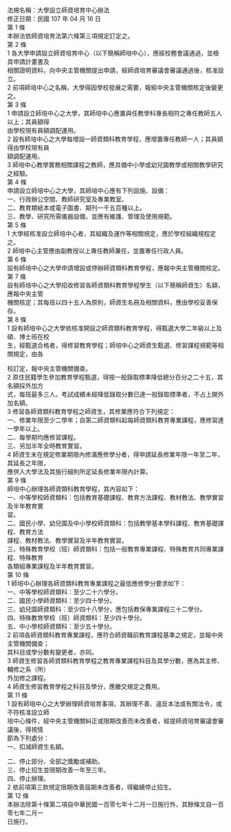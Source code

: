 法規名稱：大學設立師資培育中心辦法  
修正日期：民國 107 年 04 月 16 日  
第 1 條  
本辦法依師資培育法第六條第三項規定訂定之。  
第 2 條  
1 各大學申請設立師資培育中心（以下簡稱師培中心），應經校務會議通過，並檢具申請計畫書及  
相關證明資料，向中央主管機關提出申請，經師資培育審議會審議通過後，核准設立。  
2 前項師培中心之名稱，大學得因學校發展之需要，報經中央主管機關核定後變更之。  
第 3 條  
1 申請設立師培中心之大學，其師培中心應置與任教學科專長相符之專任教師五人以上；其員額得  
由學校現有員額調配運用。  
2 設有師培中心之大學每增設一師資類科教育學程，應增置專任教師一人；其員額得由學校現有員  
額調配運用。  
3 師培中心教學實務相關課程之教師，應具備中小學或幼兒園教學或相關教學研究之經驗。  
第 4 條  
申請設立師培中心之大學，其師培中心應有下列設施、設備：  
一、行政辦公空間、教師研究室及專業教室。  
二、教育類紙本或電子圖書、期刊一千五百種以上。  
三、教學、研究所需儀器設備，並應有維護、管理及使用規範。  
第 5 條  
1 大學經核准設立師培中心者，其組織及運作等相關規定，應於學校組織規程定之。  
2 師培中心主管應由副教授以上專任教師兼任，並置專任行政人員。  
第 6 條  
設有師培中心之大學申請增設或停辦師資類科教育學程，應報中央主管機關核定。  
第 7 條  
設有師培中心之大學招收修習各師資類科教育學程學生（以下簡稱師資生）名額，應報中央主管  
機關核定；其每班以四十五人為原則，師資生名冊及相關資料，應由學校妥善保存。  
第 8 條  
1 設有師培中心之大學依核准開設之師資類科教育學程，得甄選大學二年級以上及碩、博士班在校  
生，經甄選合格者，得修習教育學程；師培中心之師資生甄選、修習課程規範等相關規定，由各  


校訂定，報中央主管機關備查。  
2 原住民籍學生參加教育學程甄選，得按一般錄取標準降低總分百分之二十五，其名額採外加方  
式，每班最多三人。考試成績未經降低錄取分數已達一般錄取標準者，不占上開外加名額。  
3 修習各師資類科教育學程之師資生，其修業應符合下列規定：  
一、修業年限至少二學年；自第二師資類科起每師資類科教育專業課程，應修習達一學年以上。  
二、每學期均應修習課程。  
三、另加半年全時教育實習。  
4 師資生未在規定修業期限內修滿應修學分者，得申請延長修業年限一年至二年，其延長之年限，  
應併入大學法及其施行細則所定延長修業年限內計算。  
第 9 條  
師培中心辦理各師資類科教育學程，其內容如下：  
一、中等學校師資類科：包括教育基礎課程、教育方法課程、教材教法、教學實習及半年教育實  
習。  
二、國民小學、幼兒園及中小學校師資類科：包括教學基本學科課程、教育基礎課程、教育方法  
課程、教材教法、教學實習及半年教育實習。  
三、特殊教育學校（班）師資類科：包括一般教育專業課程、特殊教育共同專業課程、特殊教育  
各類組專業課程及半年教育實習。  
第 10 條  
1 師培中心辦理各師資類科教育專業課程之最低應修學分要求如下：  
一、中等學校師資類科：至少二十六學分。  
二、國民小學師資類科：至少四十學分。  
三、幼兒園師資類科：至少四十八學分，應包括教保專業課程三十二學分。  
四、特殊教育學校（班）師資類科：至少四十學分。  
五、中小學校師資類科：至少五十學分。  
2 前項各師資類科教育專業課程，應符合師資職前教育課程基準之規定，並報中央主管機關備查；  
其科目或學分數有變更者，亦同。  
3 師資生修習各師資類科教育學程之教育專業課程科目及其學分數，應為其主修、輔修之系（所）  
外加修之課程。  
4 師資生修習教育學程之科目及學分，應繳交規定之費用。  
第 11 條  
1 設有師培中心之大學辦理師資培育事項，其辦理不善、違反本法或有關法令，或不符核准設立師  
培中心條件，經中央主管機關糾正或限期改善而未改善者，經提師資培育審議會審議後，得視情  
節為下列處分：  
一、扣減師資生名額。  


二、停止部分、全部之獎勵或補助。  
三、停止招生並限期改善一年至三年。  
四、停止辦理。  
2 依前項第三款規定限期改善屆期未改善者，得繼續停止招生。  
第 12 條  
本辦法除第十條第二項自中華民國一百零七年十二月一日施行外，其餘條文自一百零七年二月一  
日施行。  


